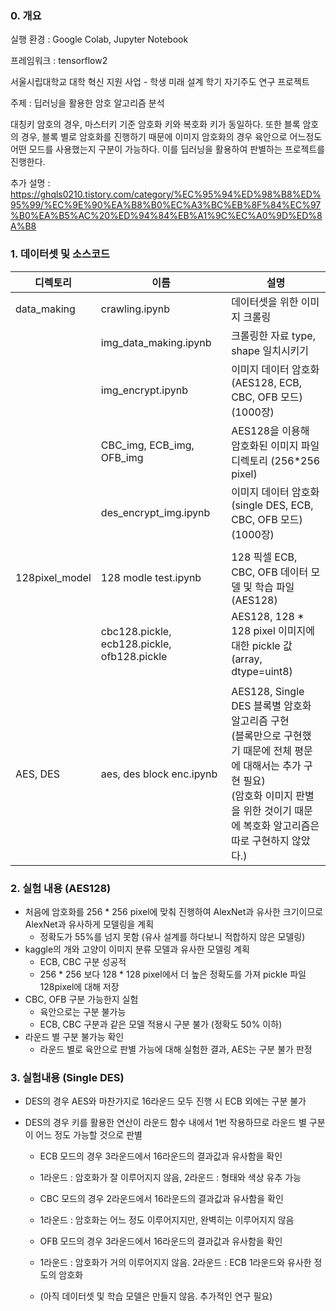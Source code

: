 <h3> 0. 개요</h3>

실행 환경 : Google Colab, Jupyter Notebook 

프레임워크 : tensorflow2 

서울시립대학교 대학 혁신 지원 사업 - 학생 미래 설계 학기 자기주도 연구 프로젝트 

주제 : 딥러닝을 활용한 암호 알고리즘 분석



대칭키 암호의 경우, 마스터키 기준 암호화 키와 복호화 키가 동일하다. 또한 블록 암호의 경우, 블록 별로 암호화를 진행하기 때문에 이미지 암호화의 경우 육안으로 어느정도 어떤 모드를 사용했는지 구분이 가능하다. 이를 딥러닝을 활용하여 판별하는 프로젝트를 진행한다.

추가 설명 : https://ghqls0210.tistory.com/category/%EC%95%94%ED%98%B8%ED%95%99/%EC%9E%90%EA%B8%B0%EC%A3%BC%EB%8F%84%EC%97%B0%EA%B5%AC%20%ED%94%84%EB%A1%9C%EC%A0%9D%ED%8A%B8



<h3> 1. 데이터셋 및 소스코드</h3>

| 디렉토리       | 이름                                        | 설명                                                         |
| -------------- | ------------------------------------------- | ------------------------------------------------------------ |
| data_making    | crawling.ipynb                              | 데이터셋을 위한 이미지 크롤링                                |
|                | img_data_making.ipynb                       | 크롤링한 자료 type, shape 일치시키기                         |
|                | img_encrypt.ipynb                           | 이미지 데이터 암호화 (AES128, ECB, CBC, OFB 모드) (1000장)   |
|                | CBC_img, ECB_img, OFB_img                   | AES128을 이용해 암호화된 이미지 파일 디렉토리 (256*256 pixel) |
|                | des_encrypt_img.ipynb                       | 이미지 데이터 암호화 (single DES, ECB, CBC, OFB 모드) (1000장) |
|                |                                             |                                                              |
| 128pixel_model | 128 modle test.ipynb                        | 128 픽셀 ECB, CBC, OFB 데이터 모델 및 학습 파일 (AES128)     |
|                | cbc128.pickle, ecb128.pickle, ofb128.pickle | AES128, 128 * 128 pixel 이미지에 대한 pickle 값 (array, dtype=uint8) |
|                |                                             |                                                              |
| AES, DES       | aes, des block enc.ipynb                    | AES128, Single DES 블록별 암호화 알고리즘 구현<br>(블록만으로 구현했기 때문에 전체 평문에 대해서는 추가 구현 필요) <br>(암호화 이미지 판별을 위한 것이기 때문에 복호화 알고리즘은 따로 구현하지 않았다.) |



<h3> 2. 실험 내용 (AES128) </h3>

- 처음에 암호화를 256 * 256 pixel에 맞춰 진행하여 AlexNet과 유사한 크기이므로 AlexNet과 유사하게 모델링을 계획 
  - 정확도가 55%를 넘지 못함 (유사 설계를 하다보니 적합하지 않은 모델링)
- kaggle의 개와 고양이 이미지 분류 모델과 유사한 모델링 계획
  - ECB, CBC 구분 성공적
  - 256 * 256 보다 128 * 128 pixel에서 더 높은 정확도를 가져 pickle 파일 128pixel에 대해 저장
- CBC, OFB 구분 가능한지 실험
  - 육안으로는 구분 불가능
  - ECB, CBC 구분과 같은 모델 적용시 구분 불가 (정확도 50% 이하)
- 라운드 별 구분 불가능 확인 
  * 라운드 별로 육안으로 판별 가능에 대해 실험한 결과, AES는 구분 불가 판정



###  3. 실험내용 (Single DES)

- DES의 경우 AES와 마찬가지로 16라운드 모두 진행 시 ECB 외에는 구분 불가

- DES의 경우 키를 활용한 연산이 라운드 함수 내에서 1번 작용하므로 라운드 별 구분이 어느 정도 가능할 것으로 판별

  * ECB 모드의 경우 3라운드에서 16라운드의 결과값과 유사함을 확인
  * 1라운드 : 암호화가 잘 이루어지지 않음, 2라운드 : 형태와 색상 유추 가능
  * CBC 모드의 경우 2라운드에서 16라운드의 결과값과 유사함을 확인
  * 1라운드 : 암호화는 어느 정도 이루어지지만, 완벽히는 이루어지지 않음
  * OFB 모드의 경우 3라운드에서 16라운드의 결과값과 유사함을 확인
  * 1라운드 : 암호화가 거의 이루어지지 않음. 2라운드 : ECB 1라운드와 유사한 정도의 암호화

  * (아직 데이터셋 및 학습 모델은 만들지 않음. 추가적인 연구 필요)